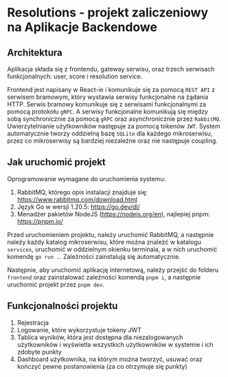 # Resolutions - projekt zaliczeniowy na Aplikacje Backendowe

## Architektura

Aplikacja składa się z frontendu, gateway serwisu, oraz trzech serwisach funkcjonalnych: user, score i resolution service.

Frontend jest napisany w React-ie i komunikuje się za pomocą `REST API` z serwisem bramowym, który wystawia serwisy funkcjonalne na żądania HTTP. Serwis bramowy komunikuje się z serwisami funkcjonalnymi za pomocą protokołu `gRPC`. A serwisy funkcjonalne komunikują się między sobą synchronicznie za pomocą `gRPC` oraz asynchronicznie przez `RabbitMQ`. Uwierzytelnianie użytkowników następuje za pomocą tokenów `JWT`. System automatycznie tworzy oddzielną bazę `SQLite` dla każdego mikroserwisu, przez co mikroserwisy są bardziej niezależne oraz nie następuje coupling.

## Jak uruchomić projekt

Oprogramowanie wymagane do uruchomienia systemu:

1. RabbitMQ, którego opis instalacji znajduje się: https://www.rabbitmq.com/download.html
1. Język Go w wersji 1.20.5: https://go.dev/dl/
1. Menadżer pakietów NodeJS (https://nodejs.org/en), najlepiej pnpm: https://pnpm.io/

Przed uruchomieniem projektu, należy uruchomić RabbitMQ, a następnie należy każdy katalog mikroserwisu, które można znaleźć w katalogu `services`, uruchomić w oddzielnym okienku terminala, a w nich uruchomić komendę `go run .`. Zależności zainstalują się automatycznie.

Następnie, aby uruchomić aplikację internetową, należy przejść do folderu `frontend` oraz zainstalować zależności komendą `pnpm i`, a następnie uruchomić projekt przez `pnpm dev`.

## Funkcjonalności projektu

1. Rejestracja
1. Logowanie, które wykorzystuje tokeny JWT
1. Tablica wyników, która jest dostępna dla niezalogowanych użytkowników i wyświetla wszystkich użytkowników w systemie i ich zdobyte punkty
1. Dashboard użytkownika, na którym można tworzyć, usuwać oraz kończyć pewne postanowienia (za co otrzymuje się punkty)
